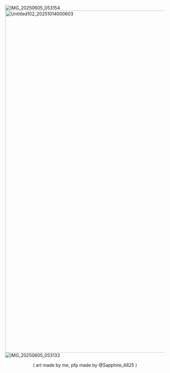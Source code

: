 ![IMG_20250605_053154](https://github.com/user-attachments/assets/a1c70642-01f1-4ad0-a0eb-12fdfae48881)
<img width="1080" height="1080" alt="Untitled102_20251014000603" src="https://github.com/user-attachments/assets/61c6fa7d-452b-428c-970b-c85cbf630a8f" />
![IMG_20250605_053133](https://github.com/user-attachments/assets/969e2ac2-065e-462e-93c2-3de112b83313)
<p align="center">( art made by me, pfp made by @Sapphire_4825 )
